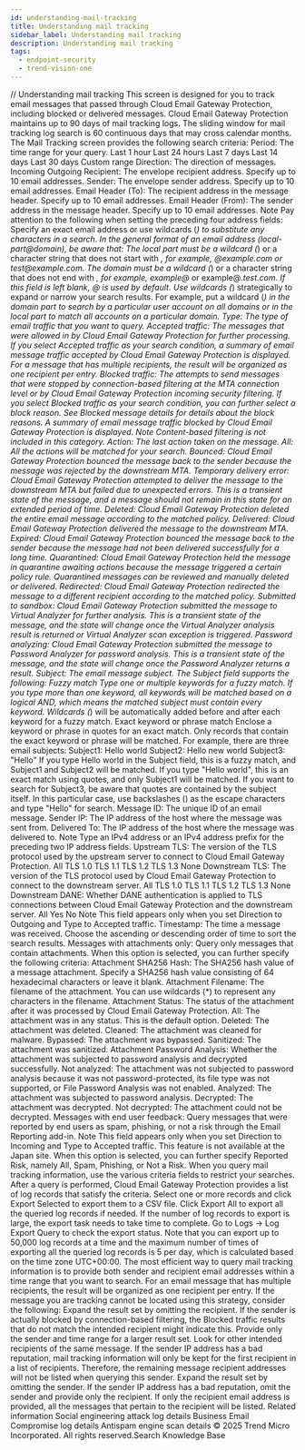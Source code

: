 ```yaml
---
id: understanding-mail-tracking
title: Understanding mail tracking
sidebar_label: Understanding mail tracking
description: Understanding mail tracking
tags:
  - endpoint-security
  - trend-vision-one
---
```


/*<![CDATA[*/ $('#title').html($('meta[name=map-description]').attr('content')); /*]]>*/ Understanding mail tracking This screen is designed for you to track email messages that passed through Cloud Email Gateway Protection, including blocked or delivered messages. Cloud Email Gateway Protection maintains up to 90 days of mail tracking logs. The sliding window for mail tracking log search is 60 continuous days that may cross calendar months. The Mail Tracking screen provides the following search criteria: Period: The time range for your query. Last 1 hour Last 24 hours Last 7 days Last 14 days Last 30 days Custom range Direction: The direction of messages. Incoming Outgoing Recipient: The envelope recipient address. Specify up to 10 email addresses. Sender: The envelope sender address. Specify up to 10 email addresses. Email Header (To): The recipient address in the message header. Specify up to 10 email addresses. Email Header (From): The sender address in the message header. Specify up to 10 email addresses. Note Pay attention to the following when setting the preceding four address fields: Specify an exact email address or use wildcards (*) to substitute any characters in a search. In the general format of an email address (local-part@domain), be aware that: The local part must be a wildcard (*) or a character string that does not start with *, for example, *@example.com or test*@example.com. The domain must be a wildcard (*) or a character string that does not end with *, for example, example@* or example@*.test.com. If this field is left blank, *@* is used by default. Use wildcards (*) strategically to expand or narrow your search results. For example, put a wildcard (*) in the domain part to search by a particular user account on all domains or in the local part to match all accounts on a particular domain. Type: The type of email traffic that you want to query. Accepted traffic: The messages that were allowed in by Cloud Email Gateway Protection for further processing. If you select Accepted traffic as your search condition, a summary of email message traffic accepted by Cloud Email Gateway Protection is displayed. For a message that has multiple recipients, the result will be organized as one recipient per entry. Blocked traffic: The attempts to send messages that were stopped by connection-based filtering at the MTA connection level or by Cloud Email Gateway Protection incoming security filtering. If you select Blocked traffic as your search condition, you can further select a block reason. See Blocked message details for details about the block reasons. A summary of email message traffic blocked by Cloud Email Gateway Protection is displayed. Note Content-based filtering is not included in this category. Action: The last action taken on the message. All: All the actions will be matched for your search. Bounced: Cloud Email Gateway Protection bounced the message back to the sender because the message was rejected by the downstream MTA. Temporary delivery error: Cloud Email Gateway Protection attempted to deliver the message to the downstream MTA but failed due to unexpected errors. This is a transient state of the message, and a message should not remain in this state for an extended period of time. Deleted: Cloud Email Gateway Protection deleted the entire email message according to the matched policy. Delivered: Cloud Email Gateway Protection delivered the message to the downstream MTA. Expired: Cloud Email Gateway Protection bounced the message back to the sender because the message had not been delivered successfully for a long time. Quarantined: Cloud Email Gateway Protection held the message in quarantine awaiting actions because the message triggered a certain policy rule. Quarantined messages can be reviewed and manually deleted or delivered. Redirected: Cloud Email Gateway Protection redirected the message to a different recipient according to the matched policy. Submitted to sandbox: Cloud Email Gateway Protection submitted the message to Virtual Analyzer for further analysis. This is a transient state of the message, and the state will change once the Virtual Analyzer analysis result is returned or Virtual Analyzer scan exception is triggered. Password analyzing: Cloud Email Gateway Protection submitted the message to Password Analyzer for password analysis. This is a transient state of the message, and the state will change once the Password Analyzer returns a result. Subject: The email message subject. The Subject field supports the following: Fuzzy match Type one or multiple keywords for a fuzzy match. If you type more than one keyword, all keywords will be matched based on a logical AND, which means the matched subject must contain every keyword. Wildcards (*) will be automatically added before and after each keyword for a fuzzy match. Exact keyword or phrase match Enclose a keyword or phrase in quotes for an exact match. Only records that contain the exact keyword or phrase will be matched. For example, there are three email subjects: Subject1: Hello world Subject2: Hello new world Subject3: "Hello" If you type Hello world in the Subject field, this is a fuzzy match, and Subject1 and Subject2 will be matched. If you type "Hello world", this is an exact match using quotes, and only Subject1 will be matched. If you want to search for Subject3, be aware that quotes are contained by the subject itself. In this particular case, use backslashes (\) as the escape characters and type \"Hello\" for search. Message ID: The unique ID of an email message. Sender IP: The IP address of the host where the message was sent from. Delivered To: The IP address of the host where the message was delivered to. Note Type an IPv4 address or an IPv4 address prefix for the preceding two IP address fields. Upstream TLS: The version of the TLS protocol used by the upstream server to connect to Cloud Email Gateway Protection. All TLS 1.0 TLS 1.1 TLS 1.2 TLS 1.3 None Downstream TLS: The version of the TLS protocol used by Cloud Email Gateway Protection to connect to the downstream server. All TLS 1.0 TLS 1.1 TLS 1.2 TLS 1.3 None Downstream DANE: Whether DANE authentication is applied to TLS connections between Cloud Email Gateway Protection and the downstream server. All Yes No Note This field appears only when you set Direction to Outgoing and Type to Accepted traffic. Timestamp: The time a message was received. Choose the ascending or descending order of time to sort the search results. Messages with attachments only: Query only messages that contain attachments. When this option is selected, you can further specify the following criteria: Attachment SHA256 Hash: The SHA256 hash value of a message attachment. Specify a SHA256 hash value consisting of 64 hexadecimal characters or leave it blank. Attachment Filename: The filename of the attachment. You can use wildcards (*) to represent any characters in the filename. Attachment Status: The status of the attachment after it was processed by Cloud Email Gateway Protection. All: The attachment was in any status. This is the default option. Deleted: The attachment was deleted. Cleaned: The attachment was cleaned for malware. Bypassed: The attachment was bypassed. Sanitized: The attachment was sanitized. Attachment Password Analysis: Whether the attachment was subjected to password analysis and decrypted successfully. Not analyzed: The attachment was not subjected to password analysis because it was not password-protected, its file type was not supported, or File Password Analysis was not enabled. Analyzed: The attachment was subjected to password analysis. Decrypted: The attachment was decrypted. Not decrypted: The attachment could not be decrypted. Messages with end user feedback: Query messages that were reported by end users as spam, phishing, or not a risk through the Email Reporting add-in. Note This field appears only when you set Direction to Incoming and Type to Accepted traffic. This feature is not available at the Japan site. When this option is selected, you can further specify Reported Risk, namely All, Spam, Phishing, or Not a Risk. When you query mail tracking information, use the various criteria fields to restrict your searches. After a query is performed, Cloud Email Gateway Protection provides a list of log records that satisfy the criteria. Select one or more records and click Export Selected to export them to a CSV file. Click Export All to export all the queried log records if needed. If the number of log records to export is large, the export task needs to take time to complete. Go to Logs → Log Export Query to check the export status. Note that you can export up to 50,000 log records at a time and the maximum number of times of exporting all the queried log records is 5 per day, which is calculated based on the time zone UTC+00:00. The most efficient way to query mail tracking information is to provide both sender and recipient email addresses within a time range that you want to search. For an email message that has multiple recipients, the result will be organized as one recipient per entry. If the message you are tracking cannot be located using this strategy, consider the following: Expand the result set by omitting the recipient. If the sender is actually blocked by connection-based filtering, the Blocked traffic results that do not match the intended recipient might indicate this. Provide only the sender and time range for a larger result set. Look for other intended recipients of the same message. If the sender IP address has a bad reputation, mail tracking information will only be kept for the first recipient in a list of recipients. Therefore, the remaining message recipient addresses will not be listed when querying this sender. Expand the result set by omitting the sender. If the sender IP address has a bad reputation, omit the sender and provide only the recipient. If only the recipient email address is provided, all the messages that pertain to the recipient will be listed. Related information Social engineering attack log details Business Email Compromise log details Antispam engine scan details © 2025 Trend Micro Incorporated. All rights reserved.Search Knowledge Base